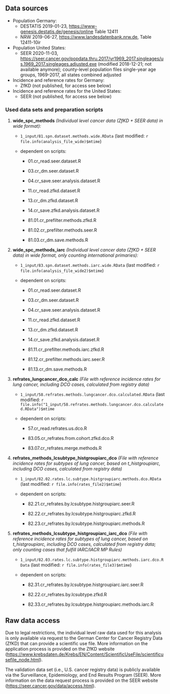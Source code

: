 ## Data sources

- Population Germany: 
  - DESTATIS 2019-01-23, https://www-genesis.destatis.de/genesis/online Table 12411 
  - NRW 2019-06-27, https://www.landesdatenbank.nrw.de, Table 12411-10ir
- Population United States:
  - SEER 2020-11-03, https://seer.cancer.gov/popdata.thru.2017/yr1969_2017.singleages/us.1969_2017.singleages.adjusted.exe (modified 2018-12-21; not available anymore); county-level population files single-year age groups, 1969-2017, all states combined adjusted 
- Incidence and reference rates for Germany: 
  - ZfKD (not published, for access see below)
- Incidence and reference rates for the United States: 
  - SEER (not published, for access see below)
  
### Used data sets and preparation scripts

1.  **wide_spc_methods** *(Individual level cancer data (ZfKD + SEER data) in wide format):*

    -   `1_input/81.spn.dataset.methods.wide.RData` (last modified: `r file.info(analysis_file_wide)$mtime`)

    -   dependent on scripts:

        -   01.cr_read.seer.dataset.R

        -   03.cr_dm.seer.dataset.R

        -   04.cr_save.seer.analysis.dataset.R

        -   11.cr_read.zfkd.dataset.R

        -   13.cr_dm.zfkd.dataset.R

        -   14.cr_save.zfkd.analysis.dataset.R

        -   81.01.cr_prefilter.methods.zfkd.R

        -   81.02.cr_prefilter.methods.seer.R

        -   81.03.cr_dm.save.methods.R

2.  **wide_spc_methods_iarc** *(Individual level cancer data (ZfKD + SEER data) in wide format, only counting international primaries):*

    -   `1_input/83.spn.dataset.methods.iarc.wide.RData` (last modified: `r file.info(analysis_file_wide2)$mtime`)

    -   dependent on scripts:

        -   01.cr_read.seer.dataset.R

        -   03.cr_dm.seer.dataset.R

        -   04.cr_save.seer.analysis.dataset.R

        -   11.cr_read.zfkd.dataset.R

        -   13.cr_dm.zfkd.dataset.R

        -   14.cr_save.zfkd.analysis.dataset.R

        -   81.11.cr_prefilter.methods.iarc.zfkd.R

        -   81.12.cr_prefilter.methods.iarc.seer.R

        -   81.13.cr_dm.save.methods.R

3.  **refrates_lungcancer_dco_calc** *(File with reference incidence rates for lung cancer, including DCO cases, calculated from registry data)*

    -   `1_input/58.refrates.methods.lungcancer.dco.calculated.RData` (last modified: `r file.info("1_input/58.refrates.methods.lungcancer.dco.calculated.RData")$mtime`

    -   dependent on scripts:

        -   57.cr_read.refrates.us.dco.R

        -   83.05.cr_refrates.from.cohort.zfkd.dco.R

        -   83.07.cr_refrates.merge.methods.R

4.  **refrates_methods_lcsubtype_histgroupiarc_dco** *(File with reference incidence rates for subtypes of lung cancer, based on t_histgroupiarc, including DCO cases, calculated from registry data)*

    -   `1_input/82.02.rates.lc.subtype.histgroupiarc.methods.dco.RData` (last modified: `r file.info(rates_file2)$mtime`)

    -   dependent on scripts:

        -   82.21.cr_refrates.by.lcsubtype.histgroupiarc.seer.R

        -   82.22.cr_refrates.by.lcsubtype.histgroupiarc.zfkd.R

        -   82.23.cr_refrates.by.lcsubtype.histgroupiarc.methods.R
        
5.  **refrates_methods_lcsubtype_histgroupiarc_iarc_dco** *(File with reference incidence rates for subtypes of lung cancer, based on t_histgroupiarc, including DCO cases, calculated from registry data; only counting cases that fulfill IARC/IACR MP Rules)*

    -   `1_input/82.03.rates.lc.subtype.histgroupiarc.methods.iarc.dco.RData` (last modified: `r file.info(rates_file3)$mtime`)

    -   dependent on scripts:

        -   82.31.cr_refrates.by.lcsubtype.histgroupiarc.iarc.seer.R

        -   82.22.cr_refrates.by.lcsubtype.zfkd.R

        -   82.33.cr_refrates.by.lcsubtype.histgroupiarc.methods.iarc.R


## Raw data access

Due to legal restrictions, the individual level raw data used for this analysis is only available via request to the German Center for Cancer Registry Data (ZfKD) that can provide a scientific use file.
More information on the application process is provided on the ZfKD website (https://www.krebsdaten.de/Krebs/EN/Content/ScientificUseFile/scientificusefile_node.html).

The validation data set (i.e., U.S. cancer registry data) is publicly available via the Surveillance, Epidemiology, and End Results Program (SEER). More information on the data request process is provided on the SEER website (https://seer.cancer.gov/data/access.html).
